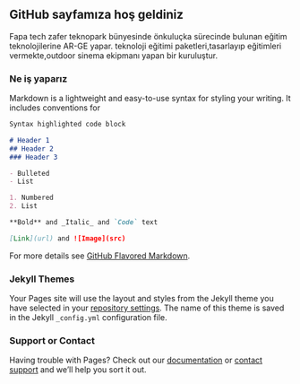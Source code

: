 ## GitHub sayfamıza hoş geldiniz


Fapa tech zafer teknopark bünyesinde önkuluçka sürecinde  bulunan eğitim teknolojilerine AR-GE yapar.
teknoloji eğitimi paketleri,tasarlayıp eğitimleri vermekte,outdoor sinema ekipmanı yapan bir kuruluştur.

### Ne iş yaparız

Markdown is a lightweight and easy-to-use syntax for styling your writing. It includes conventions for

```markdown
Syntax highlighted code block

# Header 1
## Header 2
### Header 3

- Bulleted
- List

1. Numbered
2. List

**Bold** and _Italic_ and `Code` text

[Link](url) and ![Image](src)
```

For more details see [GitHub Flavored Markdown](https://guides.github.com/features/mastering-markdown/).

### Jekyll Themes

Your Pages site will use the layout and styles from the Jekyll theme you have selected in your [repository settings](https://github.com/fapatech/fapatech/settings). The name of this theme is saved in the Jekyll `_config.yml` configuration file.

### Support or Contact

Having trouble with Pages? Check out our [documentation](https://help.github.com/categories/github-pages-basics/) or [contact support](https://github.com/contact) and we’ll help you sort it out.
